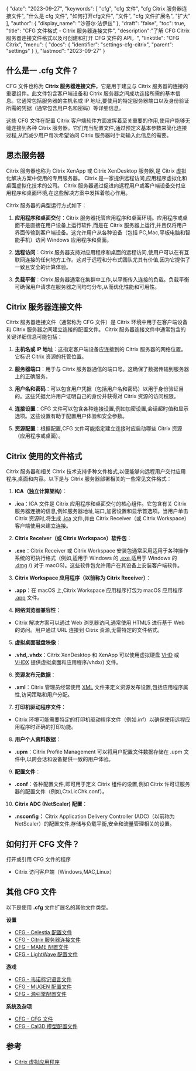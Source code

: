 {
"date": "2023-09-27",
  "keywords": [
"cfg",
"cfg 文件",
"cfg Citrix 服务器连接文件",
"什么是 cfg 文件",
"如何打开cfg文件",
"文件",
"cfg 文件扩展名",
"扩大"
],
  "author": {
"display_name": "沙基尔·法伊兹"
},
"draft": "false",
"toc": true,
"title": "CFG 文件格式 - Citrix 服务器连接文件",
  "description":"了解 CFG Citrix 服务器连接文件格式以及可创建和打开 CFG 文件的 API。",
"linktitle": "CFG Citrix",
  "menu": {
    "docs": {
      "identifier": "settings-cfg-citrix",
"parent": "settings"
}
},
"lastmod": "2023-09-27"
}

## 什么是一 .cfg 文件？

CFG 文件也称为 **Citrix 服务器连接文件**。它是用于建立与 Citrix 服务器的连接的重要组件。此文件包含客户端设备和 Citrix 服务器之间成功连接所需的基本信息。它通常包括服务器的主机名或 IP 地址,要使用的特定服务器端口以及身份验证所需的凭据（通常包含用户名和密码）等详细信息。

这些 CFG 文件在配置 Citrix 客户端软件方面发挥着至关重要的作用,使用户能够无缝连接到各种 Citrix 服务器。它们充当配置文件,通过预定义基本参数来简化连接过程,从而减少用户每次希望访问 Citrix 服务器时手动输入此信息的需要。

## 思杰服务器

Citrix 服务器也称为 Citrix XenApp 或 Citrix XenDesktop 服务器,是 Citrix 虚拟化解决方案中使用的专用服务器。 Citrix 是一家提供远程访问,应用程序虚拟化和桌面虚拟化技术的公司。 Citrix 服务器通过促进向远程用户或客户端设备交付应用程序和桌面环境,在这些解决方案中发挥着核心作用。

Citrix 服务器的典型运行方式如下：

1. **应用程序和桌面交付**：Citrix 服务器托管应用程序和桌面环境。应用程序或桌面不是直接在用户设备上运行软件,而是在 Citrix 服务器上运行,并且仅将用户界面传输到客户端设备。这允许用户从各种设备（包括 PC,Mac,平板电脑和智能手机）访问 Windows 应用程序和桌面。
    















2. **远程访问**：Citrix 服务器支持对应用程序和桌面的远程访问,使用户可以在有互联网连接的任何地方工作。这对于远程和分布式团队尤其有价值,因为它提供了一致且安全的计算体验。
    















3. **负载平衡**：Citrix 服务器通常在集群中工作,以平衡传入连接的负载。负载平衡可确保用户请求在服务器之间均匀分布,从而优化性能和可用性。

## Citrix 服务器连接文件

Citrix 服务器连接文件（通常称为 CFG 文件）是 Citrix 环境中用于在客户端设备和 Citrix 服务器之间建立连接的配置文件。 Citrix 服务器连接文件中通常包含的关键详细信息可能包括：

1. **主机名或 IP 地址**：这指定客户端设备应连接到的 Citrix 服务器的网络位置。它标识 Citrix 资源的托管位置。
    















2. **服务器端口**：用于与 Citrix 服务器通信的端口号。这确保了数据传输到服务器上的正确服务。
    















3. **用户名和密码**：可以包含用户凭据（包括用户名和密码）以用于身份验证目的。这些凭据允许用户证明自己的身份并获得对 Citrix 资源的访问权限。
    















4. **连接设置**：CFG 文件可以包含各种连接设置,例如加密设置,会话超时值和显示选项。这些设置有助于配置用户体验和安全参数。
    















5. **资源配置**：根据配置,CFG 文件可能指定建立连接时应启动哪些 Citrix 资源（应用程序或桌面）。

## Citrix 使用的文件格式

Citrix 服务器和相关 Citrix 技术支持多种文件格式,以便能够向远程用户交付应用程序,桌面和内容。以下是与 Citrix 服务器部署相关的一些常见文件格式：

1. **ICA（独立计算架构）**：
    















- **.ica**：ICA 文件是 Citrix 应用程序和桌面交付的核心组件。它包含有关 Citrix 服务器连接的信息,例如服务器地址,端口,加密设置和显示首选项。当用户单击 Citrix 资源时,将生成 [.ica](/zh/misc/ica/) 文件,并由 Citrix Receiver（或 Citrix Workspace）客户端使用来建立连接。
2. **Citrix Receiver（或 Citrix Workspace）软件包**：
    















- **.exe**：Citrix Receiver 或 Citrix Workspace 安装包通常采用适用于各种操作系统的可执行格式（例如,适用于 Windows 的 [.exe](/zh/executable/exe/),适用于 Windows 的 [.dmg](/zh/compression/dmg) /) 对于 macOS)。这些软件包允许用户在其设备上安装客户端软件。
3. **Citrix Workspace 应用程序（以前称为 Citrix Receiver）**：
    















- **.app**：在 macOS 上,Citrix Workspace 应用程序打包为 macOS 应用程序 [.app](/zh/executable/app/) 文件。
4. **网络浏览器兼容性**：
    















- Citrix 解决方案可以通过 Web 浏览器访问,通常使用 HTML5 进行基于 Web 的访问。用户通过 URL 连接到 Citrix 资源,无需特定的文件格式。
5. **虚拟桌面磁盘映像**：
    















- **.vhd,.vhdx**：Citrix XenDesktop 和 XenApp 可以使用虚拟硬盘 [VHD](/zh/disc-and-media/vhd/) 或 [VHDX](/zh/disc-and-media) 提供虚拟桌面和应用程序/vhdx/) 文件。
6. **资源发布元数据**：
    















- **.xml**：Citrix 管理员经常使用 [XML](/zh/web/xml/) 文件来定义资源发布设置,包括应用程序属性,访问策略和用户分配。
7. **打印机驱动程序文件**：
    















- Citrix 环境可能需要特定的打印机驱动程序文件（例如.inf）以确保使用远程应用程序时正确的打印功能。
8. **用户个人资料数据**：
    















- **.upm**：Citrix Profile Management 可以将用户配置文件数据存储在 .upm 文件中,以跨会话和设备提供一致的用户体验。
9. **配置文件**：
    















- **.conf**：各种配置文件,即可用于定义 Citrix 组件的设置,例如 Citrix 许可证服务器的配置文件（例如,CtxLicChk.conf）。
10. **Citrix ADC (NetScaler) 配置**：

- **.nsconfig：** Citrix Application Delivery Controller (ADC)（以前称为 NetScaler）的配置文件,存储与负载平衡,安全和流量管理相关的设置。

## 如何打开 CFG 文件？

打开或引用 CFG 文件的程序

- Citrix 访问客户端（Windows,MAC,Linux）

## 其他 CFG 文件

以下是使用 **.cfg** 文件扩展名的其他文件类型。

**设置**
- [CFG - Celestia 配置文件](/zh/settings/cfg-celestia/)
- [CFG - Citrix 服务器连接文件](/zh/settings/cfg-citrix/)
- [CFG - MAME 配置文件](/zh/settings/cfg-mame/)
- [CFG - LightWave 配置文件](/zh/settings/cfg-lightwave/)

**游戏**
- [CFG - 韦诺标记语言文件](/zh/game/cfg-wesnoth/)
- [CFG - MUGEN 配置文件](/zh/game/cfg-mugen/)
- [CFG - 源引擎配置文件](/zh/game/cfg-sourceengine/)

**系统及杂项**
- [CFG - CFG 文件](/zh/system/cfg/)
- [CFG - Cal3D 模型配置文件](/zh/misc/cfg-cal3d/)

## 参考
* [Citrix 虚拟应用程序](https://en.wikipedia.org/wiki/Citrix_Virtual_Apps)

